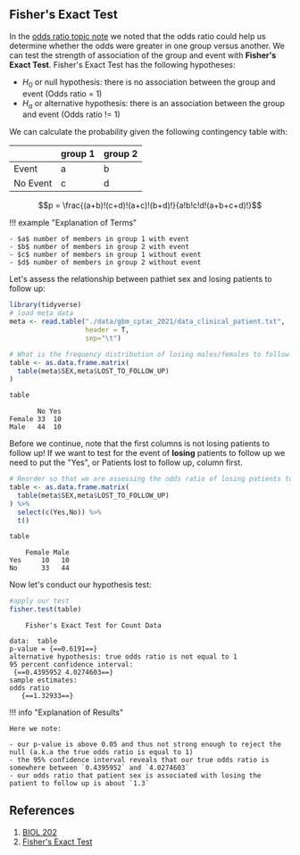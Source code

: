 ## Fisher's Exact Test

In the [odds ratio topic note](odds-ratio-risk.md) we noted that the odds ratio could help us determine whether the odds 
were greater in one group versus another. We can test the strength of association of the group and event with **Fisher's Exact Test**. 
Fisher's Exact Test has the following hypotheses:

- $H_0$ or null hypothesis: there is no association between the group and event (Odds ratio = 1)
- $H_a$ or alternative hypothesis: there is an association between the group and event (Odds ratio != 1)

We can calculate the probability given the following contingency table with:

||group 1|group 2|
|-|-|-|
|Event |a |b |
|No Event |c  |d |


$$p = \frac{(a+b)!(c+d)!(a+c)!(b+d)!}{a!b!c!d!(a+b+c+d)!}$$

!!! example "Explanation of Terms"

    - $a$ number of members in group 1 with event
    - $b$ number of members in group 2 with event
    - $c$ number of members in group 1 without event
    - $d$ number of members in group 2 without event
    

Let's assess the relationship between pathiet sex and losing patients to follow up:

```R
library(tidyverse)
# load meta data
meta <- read.table("./data/gbm_cptac_2021/data_clinical_patient.txt",
                   header = T,
                   sep="\t")

# What is the frequency distribution of losing males/females to follow up
table <- as.data.frame.matrix(
  table(meta$SEX,meta$LOST_TO_FOLLOW_UP)
)

table
```

```
       No Yes
Female 33  10
Male   44  10
```

Before we continue, note that the first columns is not losing patients to follow up! If we want to test for the event 
of **losing** patients to follow up we need to put the "Yes", or Patients lost to follow up, column first.
    
```R
# Reorder so that we are assessing the odds ratio of losing patients to follow up
table <- as.data.frame.matrix(
  table(meta$SEX,meta$LOST_TO_FOLLOW_UP)
) %>%
  select(c(Yes,No)) %>%
  t()

table
```

```
    Female Male
Yes     10   10
No      33   44
```

Now let's conduct our hypothesis test:

```R
#apply our test
fisher.test(table)
```

```
	Fisher's Exact Test for Count Data

data:  table
p-value = {==0.6191==}
alternative hypothesis: true odds ratio is not equal to 1
95 percent confidence interval:
 {==0.4395952 4.0274603==}
sample estimates:
odds ratio 
   {==1.32933==} 
```

!!! info "Explanation of Results"

    Here we note:
    
    - our p-value is above 0.05 and thus not strong enough to reject the null (a.k.a the true odds ratio is equal to 1)
    - the 95% confidence interval reveals that our true odds ratio is somewhere between `0.4395952` and `4.0274603`
    - our odds ratio that patient sex is associated with losing the patient to follow up is about `1.3`

## References

1. [BIOL 202](https://ubco-biology.github.io/BIOL202/fishertest.html)
2. [Fisher's Exact Test](https://en.wikipedia.org/wiki/Fisher%27s_exact_test)
